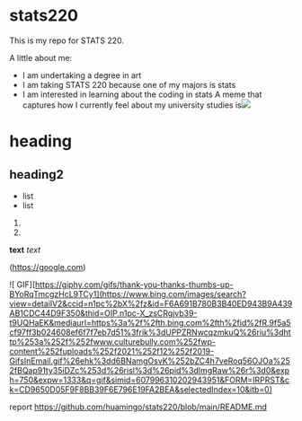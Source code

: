 # stats220
This is my repo for STATS 220. 

A little about me:

- I am undertaking a degree in art
- I am taking STATS 220 because one of my majors is stats
- I am interested in learning about the coding in stats
A meme that captures how I currently feel about my university studies is![](https://c.tenor.com/8druEACXtX8AAAAd/tenor.gif)

# heading
## heading2
- list
- list
1. 
2.

**text**
*text*

(https://google.com)



![ GIF][https://giphy.com/gifs/thank-you-thanks-thumbs-up-BYoRqTmcgzHcL9TCy1](https://www.bing.com/images/search?view=detailV2&ccid=n1pc%2bX%2fz&id=F6A691B780B3B40ED943B9A439AB1CDC44D9F350&thid=OIP.n1pc-X_zsCRgjvb39-t9UQHaEK&mediaurl=https%3a%2f%2fth.bing.com%2fth%2fid%2fR.9f5a5cf97ff3b024608ef6f7f7eb7d51%3frik%3dUPPZRNwcqzmkuQ%26riu%3dhttp%253a%252f%252fwww.culturebully.com%252fwp-content%252fuploads%252f2021%252f12%252f2019-GifsInEmail.gif%26ehk%3dd6BNamgOsvK%252bZC4h7veRoq56OJOa%252fBQap91ty35iDZc%253d%26risl%3d%26pid%3dImgRaw%26r%3d0&exph=750&expw=1333&q=gif&simid=607996310202943951&FORM=IRPRST&ck=CD9650D05F9F8BB39F6E796E19FA2BEA&selectedIndex=10&itb=0)



report https://github.com/huamingo/stats220/blob/main/README.md
